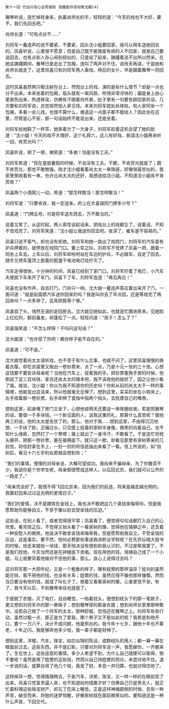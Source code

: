     第十一回 竹战只攻心全局善败 钱魔能作祟彻夜无眠(4) 

   雅琴听说，连忙掉转身来，执着尚师长的手，轻轻的道：“今天的戏也不大好，要不，我们先回去吧。”

   尚师长道：“可有点对不……”

   刘将军一叠连声的说不要紧，不要紧，回头沈小姐要回家，我可以用车送她回去的。凤喜听说，心里很不愿意；但是自己既不能挽留有病的人不回家，就是自己要说回去，也有点和人存心闹别扭似的，只是站了起来，踌躇着说不出所以然来。在她这踌躇期间，雅琴已是走出了包厢，连叫了两声对不住，说改天再请，于是她和尚师长就走了。这里凤喜只和刘将军两人看戏，椅后的女仆，早是跟着雅琴一同回去。

   这时凤喜虽然两只眼注射在台上，然而台上的戏，演的是些什么情节？却是一点也分不出来。本来坐着的包厢，临头就有一架风扇，吹得非常凉快的；偏是身上由心里直热出来，热透脊梁，仿佛有汗跟着向外冒。肚子里有一句要告辞回家的话，几次要和刘将军说，总觉突然怕人家见怪。本来刘将军就处处体贴，和人家同坐一个包厢，多看一会儿戏，也很不算什么，难道这一点面子都不能给人？因此坐在这里，尽管是心不安，那一句话始终不能说出来，还是坐着。

   刘将军给她斟了一杯茶，她笑着欠了一欠身子，刘将军趁着这机会望了她的脸道：“沈小姐！今天的戏不大很好，这个礼拜六，这儿有好戏，我请沈小姐再来听一回，肯赏光吗？”

   凤喜听说，顿了一顿，微笑道：“多谢！怕是没有工夫。”

   刘将军笑道：“现在是放暑假的时候，不会没有工夫。干脆，不肯赏光就是了；既不肯赏光，那也不敢勉强。刚才沈小姐看着尚太太一串珠链，好像很喜欢似的，我家里倒收着有一串，也许比尚太太的还好，我想送给沈小姐，不知道沈小姐肯不肯赏收？”

   凤喜两个小酒窝儿一动，笑道：“那怎样敢当！那怎样敢当！”

   刘将军道：“只要肯收，我一定送来。府上在大喜胡同门牌多少号？”

   凤喜道：“门牌五号。可是将军送东西去，万不敢当的。”

   说着又笑了。从这时起，两人索性谈起话来，把戏台上的戏都忘了。说着话，不知不觉戏完了。刘将军笑道：“沈小姐让我送你回去吧。夜深了，雇车是不容易的。”

   凤喜只说不客气，却也没有拒绝。刘将军和她一路出了戏院门，刘将军的汽车是有护兵押着的，就停放在戏院门口。要上车之际，刘将军不觉搀了凤喜一把，跟着一同坐上车去。上车以后，刘将军却吩咐站在车边的护兵，不必跟车，自走了回去。随手又把车篷顶上嵌着的那盏干电池电灯给拧灭了。

   汽车走得很快，十分钟的时间，凤喜已经到了家门口。刘将军拧着了电灯，小汽车夫便跳下车来开了车门。凤喜下了车，刘将军连道：“再见再见！”

   凤喜也没有作声，自去打门，门铃只一响，沈大娘一叠连声答应着出来开了门，一面问道：“就是前面那汽车送你回来的吗？我是叫你去了早点回，还是等戏完了再回来吗？一点多钟了，这真把我等个够。”

   凤喜低了头，悄然无语的走回房去。沈大娘见她如此，也就连忙跟进房来。见她脸上红红的，额前垂发，却蓬松了一点。轻轻问道：“孩子！怎么了？”

   凤喜强笑道：“不怎么样呀！干吗问这句话？”

   沈大娘道：“也许受了热吧！瞧你样子挺不自在的。”

   凤喜道：“可不是。”

   沈大娘觉着尚太太请听戏，也不至于有什么岔事，也就不问了。这里凤喜慢慢的换着衣履，却在衣袋里又掏出一卷钞票来，点了一点，乃是十元一张的三十张。心想这钱要不要告诉母亲呢？当他在汽车上，捉着我的手，把钞票塞我手里的时候，他倒说了这三百块钱，拿去还尚太太的赌本吧，我不该收他的就好了，因之让他小看了我。就说，沈小姐！你以为我不知道你的历史吗？你和从前的尚太太干一样的事情哩，他能说出这话来，所以他就毫无忌惮了。想到这里，呆呆的坐在小铁床上，左手捏着那一卷钞票，右手却伸了食指中指两个指头，去抚摩自己的嘴唇。

   想到这里，起身掩了房门又坐下，心想他说明天还要送一串珠圈给我，若是照雅琴的话，要值一千多块钱，一个新见面的人，送我这重的礼，那算什么意思呢？据他再三的说，他的太太是去世了的，那么，他对于我……想到这里，不由得沉沉地想，一手扶了脸，正偏过头，只见壁上挂着的家树半身像，微笑的向着自己。也不知什么缘故，忽然打了一个寒噤；接上就出了一身冷汗，不敢看了。于是连忙将枕头挪开，把那一卷钞票，塞在被褥底下。就只这一掀，却看见那里有家树寄来的几封信，将信封拿在手上，一封一封的将信纸抽出来看了一看。信上所说的，如“自别后，看见十六七岁的女郎就会想到你；”

   “我们的事情，慢慢的对母亲说，大概可望成功。我向来不骗母亲，为了你撒谎不少，我说你是个穷学生呢，母亲倒很赞成这种人，以后回北京，我们就可以公开的一路走了。”

   “母亲完全好了，我恨不得飞回北京来，因为我们的前途，将来是越走越光明的。我要赶回来过过这光明的爱情日子。”

   “我们的爱情，决不是建筑在金钱上，我也决不敢把这几个臭钱来侮辱你，但是我愿帮助你能够自立，不至于像以前去受金钱的压迫。”

   这些话，在别人看了，或者觉得很平常；凤喜看了，便觉得句句话都打入自己的心坎里。看完信之后，不觉得又抬头看了一看家树的像，觉得他在镇静之中，还含着一种安慰人的微笑。他说决不敢拿金钱来侮辱我，但是愿帮助我自立，不受金钱的压迫，这是事实。要不然，他何必费那些事送我进职业学校呢？在先农坛唱大鼓书的时候，他走来就给一块钱，那天他决没有想到和我认识的，不过是帮我罢了。不是我们找他，今天当然还是在钟楼底下卖唱。现在用他的钱，培植自己成了一个小姐，马上就要背着他做对不住他的事，那么，良心上说得过去吗？

   这刘将军那一大把年纪，又是一个粗鲁的样子，哪有姓樊的那样温存？姓刘的虽然能花钱，我不用他的钱，也没有关系；姓樊的钱，虽然花得不像他那样慷慨，然而当日要没有他的钱，就成了叫化子了。想着又看看家树的像，心里更觉不安。有了，我今天以后，不和雅琴来往也就是了。

   于是脱了衣服，灭了电灯，且自睡觉。一贴着枕头，便想到枕头下的那一笔款子，更又想到刘将军许的那一串珠子；想到雅琴穿的那身衣服；想到尚师长家里那种繁华。设若自己做了一个将军的太太，那种舒服，恐怕还在雅琴之上。刘将军有些行动，虽然过粗一点，那正是为了爱我，哪个男子又不是如此的呢？我若是和他开口，要个一万八千，决计不成问题，他是照办的。我今年十七岁，跟他十年也不算老，十年之闪，我能够弄他多少钱，我一辈子都是财神了。

   想到这里，洋楼，汽车，珠宝，如花似锦的陈设，成群结队的用人；都一幕一幕在眼面前过去。这些东西，并不是幻影，只要对刘将军说一声，我愿嫁你，一齐都来了。生在世上，这些适意的事情，多少人希望不到，为什么自己随便可以取得，倒不要呢？虽然是用了姓樊的这些钱，然而以自己待姓樊的而论，未尝对他不住。退一步说的话，就算白用了他几个钱，我发了财，本息一并归算，也就对得住他了。

   这样掉背一想，觉得情理两合，于是汽车，洋房，珠宝，又一样一样的在眼前现了出来。凤喜只觉富贵逼人来，也不知道如何措置才好？仿佛自己已是贵夫人，就正忙着料理这些珠宝财产，却忘了在床上睡觉。正是这样神魂颠倒的时候，忽有一种声音，破空而来，将她的迷梦惊醒，好像家树就在面前微笑似的。要知道这是一种什么声音，下回交代。

